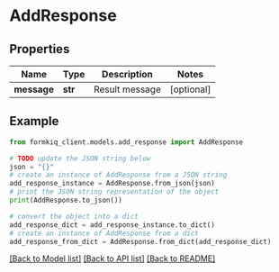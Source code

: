 # AddResponse


## Properties

Name | Type | Description | Notes
------------ | ------------- | ------------- | -------------
**message** | **str** | Result message | [optional] 

## Example

```python
from formkiq_client.models.add_response import AddResponse

# TODO update the JSON string below
json = "{}"
# create an instance of AddResponse from a JSON string
add_response_instance = AddResponse.from_json(json)
# print the JSON string representation of the object
print(AddResponse.to_json())

# convert the object into a dict
add_response_dict = add_response_instance.to_dict()
# create an instance of AddResponse from a dict
add_response_from_dict = AddResponse.from_dict(add_response_dict)
```
[[Back to Model list]](../README.md#documentation-for-models) [[Back to API list]](../README.md#documentation-for-api-endpoints) [[Back to README]](../README.md)



